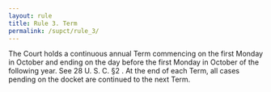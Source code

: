 ```yaml
---
layout: rule
title: Rule 3. Term
permalink: /supct/rule_3/
---
```


The Court holds a continuous annual Term commencing on the first Monday in October and ending on the day before the first Monday in October of the following year. See 28 U. S. C. §2 . At the end of each Term, all cases pending on the docket are continued to the next Term.
